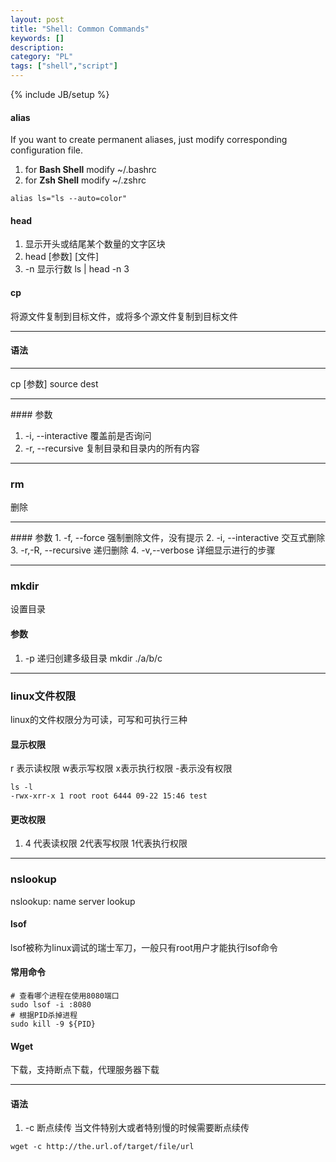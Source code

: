 ```yaml
---
layout: post
title: "Shell: Common Commands"
keywords: []
description: 
category: "PL"
tags: ["shell","script"]
---
```

{% include JB/setup %}


#### alias
If you want to create permanent aliases, just modify corresponding configuration file. <br />
1. for **Bash Shell** modify ~/.bashrc
2. for **Zsh Shell**  modify ~/.zshrc

```shell
alias ls="ls --auto=color" 
```
#### head 
1. 显示开头或结尾某个数量的文字区块
2. head [参数]  [文件]
3. -n 显示行数   ls | head -n 3

#### cp 

将源文件复制到目标文件，或将多个源文件复制到目标文件
<hr />

#### 语法

<hr />
cp [参数] source dest
<hr />
#### 参数

1. -i, --interactive  覆盖前是否询问
2. -r, --recursive    复制目录和目录内的所有内容
<hr />

### rm

删除

<hr />
#### 参数
1. -f, --force        强制删除文件，没有提示
2. -i, --interactive  交互式删除
3. -r,-R, --recursive 递归删除
4. -v,--verbose       详细显示进行的步骤

<hr />

### mkdir

设置目录
#### 参数

1. -p 递归创建多级目录 mkdir ./a/b/c

<hr />

### linux文件权限

linux的文件权限分为可读，可写和可执行三种


#### 显示权限
r 表示读权限 w表示写权限 x表示执行权限 -表示没有权限

```shell
ls -l
-rwx-xrr-x 1 root root 6444 09-22 15:46 test
```


#### 更改权限

1. 4 代表读权限 2代表写权限 1代表执行权限
<hr />

### nslookup

nslookup: name server lookup

#### lsof
lsof被称为linux调试的瑞士军刀，一般只有root用户才能执行lsof命令

#### 常用命令
```shell
# 查看哪个进程在使用8080端口
sudo lsof -i :8080
# 根据PID杀掉进程
sudo kill -9 ${PID}
```
#### Wget
下载，支持断点下载，代理服务器下载
<hr />

#### 语法
1. -c 断点续传 当文件特别大或者特别慢的时候需要断点续传
```shell
wget -c http://the.url.of/target/file/url
```

